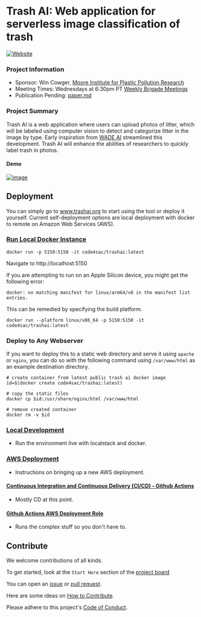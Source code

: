 # Trash AI: Web application for serverless image classification of trash

[![Website](https://img.shields.io/badge/Web-TrashAI.org-blue)](https://www.trashai.org)

### Project Information

-   Sponsor: Win Cowger, [Moore Institute for Plastic Pollution Research](https://mooreplasticresearch.org/)
-   Meeting Times: Wednesdays at 6:30pm PT [Weekly Brigade Meetings](https://www.meetup.com/code4sac/)
-   Publication Pending: [paper.md](paper.md)

### Project Summary

Trash AI is a web application where users can upload photos of litter, which will be labeled using computer vision to detect and categorize litter in the image by type. Early inspiration from [WADE AI](https://github.com/letsdoitworld/wade-ai) streamlined this development. Trash AI will enhance the abilities of researchers to quickly label trash in photos.

#### Demo

[![image](https://user-images.githubusercontent.com/26821843/188515526-33e1196b-6830-4187-8fe4-e68b2bd4019e.png)](https://youtu.be/HHrjUpQynUM)

## Deployment

You can simply go to www.trashai.org to start using the tool or deploy it yourself. Current self-deployment options are local deployment with docker to remote on Amazon Web Services (AWS).

### [Run Local Docker Instance](https://hub.docker.com/r/code4sac/trashai)

```
docker run -p 5150:5150 -it code4sac/trashai:latest
```

Navigate to http://localhost:5150

If you are attempting to run on an Apple Silicon device, you might get the following error:

`docker: no matching manifest for linux/arm64/v8 in the manifest list entries.`

This can be remedied by specifying the build platform.

```
docker run --platform linux/x86_64 -p 5150:5150 -it code4sac/trashai:latest
```

### Deploy to Any Webserver

If you want to deploy this to a static web directory and serve it using
`apache` or `nginx`, you can do so with the following command using `/var/www/html`
as an example destination directory.

```
# create container from latest public trash ai docker image
id=$(docker create code4sac/trashai:latest)

# copy the static files
docker cp $id:/usr/share/nginx/html /var/www/html

# remove created container
docker rm -v $id
```

### [Local Development](./docs/localdev.md)

-   Run the environment live with localstack and docker.

### [AWS Deployment](./docs/git-aws-account-setup.md)

-   Instructions on bringing up a new AWS deployment.

#### [Continuous Integration and Continuous Delivery (CI/CD) - Github Actions](./docs/github-actions.md)

-   Mostly CD at this point.

#### [Github Actions AWS Deployment Role](./docs/github-actions-deployment-role.md)

-   Runs the complex stuff so you don't have to.

## Contribute

We welcome contributions of all kinds.

To get started, look at the `Start Here` section of the [project board](https://github.com/orgs/code4sac/projects/13)

You can open an [issue](https://github.com/code4sac/trash-ai/issues) or [pull request](https://github.com/code4sac/trash-ai/pulls).

Here are some ideas on [How to Contribute](https://opensource.guide/how-to-contribute/).

Please adhere to this project's [Code of Conduct](https://www.contributor-covenant.org/version/2/1/code_of_conduct/).
